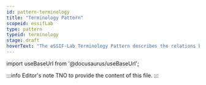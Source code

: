 ```yaml
---
id: pattern-terminology
title: "Terminology Pattern"
scopeid: essifLab
type: pattern
typeid: terminology
stage: draft
hoverText: "The eSSIF-Lab Terminology Pattern describes the relations between terminology terms such as 'concept', 'term', 'pattern', 'mental model', 'glossary' etc."
---
```


import useBaseUrl from '@docusaurus/useBaseUrl';

:::info Editor's note
TNO to provide the content of this file.
:::
